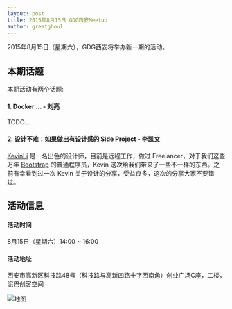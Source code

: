 ```yaml
---
layout: post
title: 2015年8月15日 GDG西安Meetup
author: greatghoul
---
```


2015年8月15日（星期六），GDG西安将举办新一期的活动。

## 本期话题

本期活动有两个话题:

#### 1. Docker ... - 刘亮

TODO...

#### 2. 设计不难：如果做出有设计感的 Side Project - 李凯文

[KevinLi] 是一名出色的设计师，目前是远程工作，做过 Freelancer，对于我们这些万年 [Bootstrap] 的普通程序员，Kevin 这次给我们带来了一些不一样的东西。之前有幸看到过一次 Kevin 关于设计的分享，受益良多，这次的分享大家不要错过。

## 活动信息

#### 活动时间

8月15日（星期六）14:00 ~ 16:00

#### 活动地址

西安市高新区科技路48号（科技路与高新四路十字西南角）创业广场C座，二楼，泥巴创客空间

![地图](http://greatghoul.b0.upaiyun.com/1508/dUDopnFKUkQBQ.png)

[KevinLi]: http://likaiwen.cn/about.md
[Bootstrap]: http://www.bootcss.com/